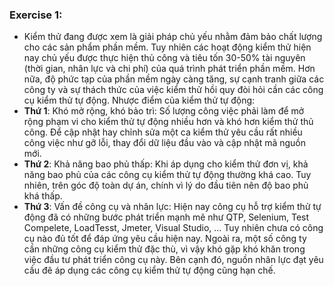 ### Exercise 1:
- Kiểm thử đang được xem là giải pháp chủ yếu nhằm đảm bảo chất lượng cho các sản phẩm phần mềm. Tuy nhiên các hoạt động kiểm thử hiện nay chủ yếu được thực hiện thủ công và tiêu tốn 30-50% tài nguyên (thời gian, nhân lực và chi phí) của quá trình phát triển phần mềm. Hơn nữa, độ phức tạp của phần mềm ngày càng tăng, sự cạnh tranh giữa các công ty và sự thách thức của việc kiểm thử hồi quy đòi hỏi cần các công cụ kiểm thử tự động.
Nhược điểm của kiểm thử tự động:
- __Thứ 1__: Khó mở rộng, khó bảo trì: Số lượng công việc phải làm để mở rộng phạm vi cho kiểm thử tự động nhiều hơn và khó hơn kiểm thử thủ công. Để cập nhật hay chỉnh sửa một ca kiểm thử yêu cầu rất nhiều công việc như gỡ lỗi, thay đổi dữ liệu đầu vào và cập nhật mã nguồn mới.
- __Thứ 2__: Khả năng bao phủ thấp: Khi áp dụng cho kiểm thử đơn vị, khả năng bao phủ của các công cụ kiểm thử tự động thường khá cao. Tuy nhiên, trên góc độ toàn dự án, chính vì lý do đầu tiên nên độ bao phủ khá thấp.
- __Thứ 3__: Vấn đề công cụ và nhân lực: Hiện nay công cụ hỗ trợ kiểm thử tự động đã có những bước phát triển mạnh mẽ như QTP, Selenium, Test Compelete, LoadTesst, Jmeter, Visual Studio, … Tuy nhiên chưa có công cụ nào đủ tốt để đáp ứng yêu cầu hiện nay. Ngoài ra, một số công ty cần những công cụ kiểm thử đặc thù, vì vậy khó gặp khó khăn trong việc đầu tư phát triển công cụ này. Bên cạnh đó, nguồn nhân lực đạt yêu cầu đê áp dụng các công cụ kiểm thử tự động cũng hạn chế.
